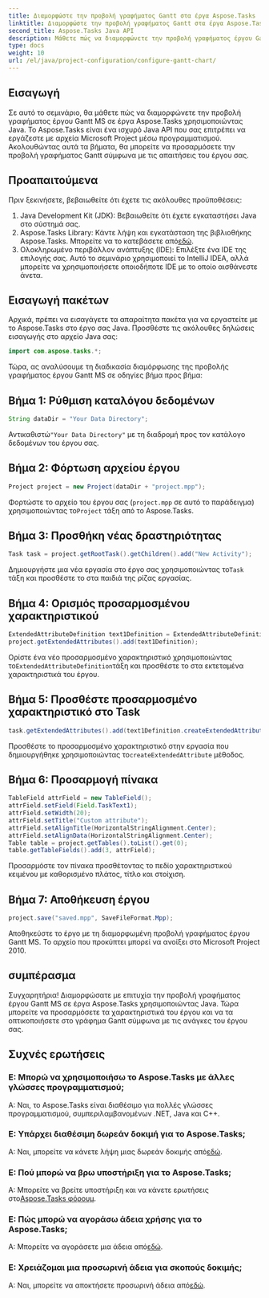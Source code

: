 ```yaml
---
title: Διαμορφώστε την προβολή γραφήματος Gantt στα έργα Aspose.Tasks
linktitle: Διαμορφώστε την προβολή γραφήματος Gantt στα έργα Aspose.Tasks
second_title: Aspose.Tasks Java API
description: Μάθετε πώς να διαμορφώνετε την προβολή γραφήματος έργου Gantt MS στο Aspose.Tasks χρησιμοποιώντας Java. Προσαρμόστε το έργο και οπτικοποιήστε το στο γράφημα Gantt βήμα προς βήμα.
type: docs
weight: 10
url: /el/java/project-configuration/configure-gantt-chart/
---
```

## Εισαγωγή
Σε αυτό το σεμινάριο, θα μάθετε πώς να διαμορφώνετε την προβολή γραφήματος έργου Gantt MS σε έργα Aspose.Tasks χρησιμοποιώντας Java. Το Aspose.Tasks είναι ένα ισχυρό Java API που σας επιτρέπει να εργάζεστε με αρχεία Microsoft Project μέσω προγραμματισμού. Ακολουθώντας αυτά τα βήματα, θα μπορείτε να προσαρμόσετε την προβολή γραφήματος Gantt σύμφωνα με τις απαιτήσεις του έργου σας.
## Προαπαιτούμενα
Πριν ξεκινήσετε, βεβαιωθείτε ότι έχετε τις ακόλουθες προϋποθέσεις:
1. Java Development Kit (JDK): Βεβαιωθείτε ότι έχετε εγκαταστήσει Java στο σύστημά σας.
2.  Aspose.Tasks Library: Κάντε λήψη και εγκατάσταση της βιβλιοθήκης Aspose.Tasks. Μπορείτε να το κατεβάσετε από[εδώ](https://releases.aspose.com/tasks/java/).
3. Ολοκληρωμένο περιβάλλον ανάπτυξης (IDE): Επιλέξτε ένα IDE της επιλογής σας. Αυτό το σεμινάριο χρησιμοποιεί το IntelliJ IDEA, αλλά μπορείτε να χρησιμοποιήσετε οποιοδήποτε IDE με το οποίο αισθάνεστε άνετα.
## Εισαγωγή πακέτων
Αρχικά, πρέπει να εισαγάγετε τα απαραίτητα πακέτα για να εργαστείτε με το Aspose.Tasks στο έργο σας Java. Προσθέστε τις ακόλουθες δηλώσεις εισαγωγής στο αρχείο Java σας:
```java
import com.aspose.tasks.*;
```
Τώρα, ας αναλύσουμε τη διαδικασία διαμόρφωσης της προβολής γραφήματος έργου Gantt MS σε οδηγίες βήμα προς βήμα:
## Βήμα 1: Ρύθμιση καταλόγου δεδομένων
```java
String dataDir = "Your Data Directory";
```
 Αντικαθιστώ`"Your Data Directory"` με τη διαδρομή προς τον κατάλογο δεδομένων του έργου σας.
## Βήμα 2: Φόρτωση αρχείου έργου
```java
Project project = new Project(dataDir + "project.mpp");
```
Φορτώστε το αρχείο του έργου σας (`project.mpp` σε αυτό το παράδειγμα) χρησιμοποιώντας το`Project` τάξη από το Aspose.Tasks.
## Βήμα 3: Προσθήκη νέας δραστηριότητας
```java
Task task = project.getRootTask().getChildren().add("New Activity");
```
 Δημιουργήστε μια νέα εργασία στο έργο σας χρησιμοποιώντας το`Task` τάξη και προσθέστε το στα παιδιά της ρίζας εργασίας.
## Βήμα 4: Ορισμός προσαρμοσμένου χαρακτηριστικού
```java
ExtendedAttributeDefinition text1Definition = ExtendedAttributeDefinition.createTaskDefinition(ExtendedAttributeTask.Text1, null);
project.getExtendedAttributes().add(text1Definition);
```
 Ορίστε ένα νέο προσαρμοσμένο χαρακτηριστικό χρησιμοποιώντας το`ExtendedAttributeDefinition`τάξη και προσθέστε το στα εκτεταμένα χαρακτηριστικά του έργου.
## Βήμα 5: Προσθέστε προσαρμοσμένο χαρακτηριστικό στο Task
```java
task.getExtendedAttributes().add(text1Definition.createExtendedAttribute("Activity attribute"));
```
 Προσθέστε το προσαρμοσμένο χαρακτηριστικό στην εργασία που δημιουργήθηκε χρησιμοποιώντας το`createExtendedAttribute` μέθοδος.
## Βήμα 6: Προσαρμογή πίνακα
```java
TableField attrField = new TableField();
attrField.setField(Field.TaskText1);
attrField.setWidth(20);
attrField.setTitle("Custom attribute");
attrField.setAlignTitle(HorizontalStringAlignment.Center);
attrField.setAlignData(HorizontalStringAlignment.Center);
Table table = project.getTables().toList().get(0);
table.getTableFields().add(3, attrField);
```
Προσαρμόστε τον πίνακα προσθέτοντας το πεδίο χαρακτηριστικού κειμένου με καθορισμένο πλάτος, τίτλο και στοίχιση.
## Βήμα 7: Αποθήκευση έργου
```java
project.save("saved.mpp", SaveFileFormat.Mpp);
```
Αποθηκεύστε το έργο με τη διαμορφωμένη προβολή γραφήματος έργου Gantt MS. Το αρχείο που προκύπτει μπορεί να ανοίξει στο Microsoft Project 2010.
## συμπέρασμα
Συγχαρητήρια! Διαμορφώσατε με επιτυχία την προβολή γραφήματος έργου Gantt MS σε έργα Aspose.Tasks χρησιμοποιώντας Java. Τώρα μπορείτε να προσαρμόσετε τα χαρακτηριστικά του έργου και να τα οπτικοποιήσετε στο γράφημα Gantt σύμφωνα με τις ανάγκες του έργου σας.
## Συχνές ερωτήσεις
### Ε: Μπορώ να χρησιμοποιήσω το Aspose.Tasks με άλλες γλώσσες προγραμματισμού;
Α: Ναι, το Aspose.Tasks είναι διαθέσιμο για πολλές γλώσσες προγραμματισμού, συμπεριλαμβανομένων .NET, Java και C++.
### Ε: Υπάρχει διαθέσιμη δωρεάν δοκιμή για το Aspose.Tasks;
 Α: Ναι, μπορείτε να κάνετε λήψη μιας δωρεάν δοκιμής από[εδώ](https://releases.aspose.com/).
### Ε: Πού μπορώ να βρω υποστήριξη για το Aspose.Tasks;
Α: Μπορείτε να βρείτε υποστήριξη και να κάνετε ερωτήσεις στο[Aspose.Tasks φόρουμ](https://forum.aspose.com/c/tasks/15).
### Ε: Πώς μπορώ να αγοράσω άδεια χρήσης για το Aspose.Tasks;
 Α: Μπορείτε να αγοράσετε μια άδεια από[εδώ](https://purchase.aspose.com/buy).
### Ε: Χρειάζομαι μια προσωρινή άδεια για σκοπούς δοκιμής;
 Α: Ναι, μπορείτε να αποκτήσετε προσωρινή άδεια από[εδώ](https://purchase.aspose.com/temporary-license/).